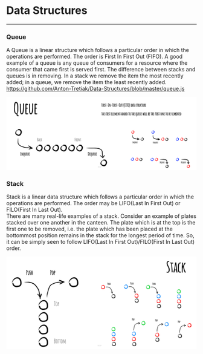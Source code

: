 # Data Structures   
***
### Queue   
A Queue is a linear structure which follows a particular order in which the operations are performed. The order is First In First Out (FIFO). A good example of a queue is any queue of consumers for a resource where the consumer that came first is served first. The difference between stacks and queues is in removing. In a stack we remove the item the most recently added; in a queue, we remove the item the least recently added.   
https://github.com/Anton-Tretiak/Data-Structures/blob/master/queue.js   

![Текст с описанием картинки](https://github.com/trekhleb/javascript-algorithms/raw/master/src/data-structures/queue/images/queue.jpeg)   


### Stack
Stack is a linear data structure which follows a particular order in which the operations are performed. The order may be LIFO(Last In First Out) or FILO(First In Last Out).   
There are many real-life examples of a stack. Consider an example of plates stacked over one another in the canteen. The plate which is at the top is the first one to be removed, i.e. the plate which has been placed at the bottommost position remains in the stack for the longest period of time. So, it can be simply seen to follow LIFO(Last In First Out)/FILO(First In Last Out) order.

![Текст с описанием картинки](https://github.com/trekhleb/javascript-algorithms/raw/master/src/data-structures/stack/images/stack.jpeg)
